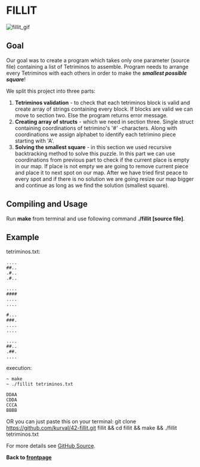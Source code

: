 # FILLIT

![fillit_gif](https://j.gifs.com/4Q3L2J.gif)  

## Goal

Our goal was to create a program which takes only one parameter (source file) containing a list of Tetriminos
to assemble. Program needs to arrange every Tetriminos with each others in order to make
the ***smallest possible square***!

We split this project into three parts:

1. **Tetriminos validation** - to check that each tetriminos block is valid and create array of strings containing every block. If blocks are valid we can move to section two. Else the program returns error message.
2. **Creating array of structs** - which we need in section three. Single struct containing coordinations of tetrimino's '#' -characters. Along with coordinations we assign alphabet to identify each tetrimino piece starting with 'A'.
3. **Solving the smallest square** - in this section we used recursive backtracking method to solve this puzzle. In this part we can use coordinations from previous part to check if the current place is empty in our map. If place is not empty we are going to remove current piece and place it to next spot on our map. After we have tried first peace to every spot and if there is no solution we are going resize our map bigger and continue as long as we find the solution (smallest square).

## Compiling and Usage

Run **make** from terminal and use following command **./fillit [source file]**.
## Example

tetriminos.txt:

```
....
##..
.#..
.#..

....
####
....
....

#...
###.
....
....

....
##..
.##.
....
```

execution:
```
~ make
~ ./fillit tetriminos.txt 

DDAA
CDDA
CCCA
BBBB
```
OR you can just paste this on your terminal: git clone https://github.com/kurval/42-fillit.git fillit && cd fillit && make && ./fillit tetriminos.txt  
  
For more details see [GitHub Source](https://github.com/kurval/42-fillit).  
  
**Back to [frontpage](https://kurval.github.io/)**

